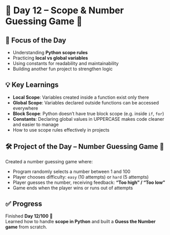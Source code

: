 # 🚀 Day 12 – Scope & Number Guessing Game 🎯  

## 📌 Focus of the Day  
- Understanding **Python scope rules**  
- Practicing **local vs global variables**  
- Using constants for readability and maintainability  
- Building another fun project to strengthen logic  

## 💡 Key Learnings  
- **Local Scope**: Variables created inside a function exist only there  
- **Global Scope**: Variables declared outside functions can be accessed everywhere  
- **Block Scope**: Python doesn’t have true block scope (e.g. inside `if`, `for`)  
- **Constants**: Declaring global values in UPPERCASE makes code cleaner and easier to manage  
- How to use scope rules effectively in projects  

## 🛠 Project of the Day – Number Guessing Game 🎲  
Created a number guessing game where:  
- Program randomly selects a number between 1 and 100  
- Player chooses difficulty: `easy` (10 attempts) or `hard` (5 attempts)  
- Player guesses the number, receiving feedback: **“Too high” / “Too low”**  
- Game ends when the player wins or runs out of attempts  

## ✅ Progress  
Finished **Day 12/100** 🎉  
Learned how to handle **scope in Python** and built a **Guess the Number game** from scratch.  
